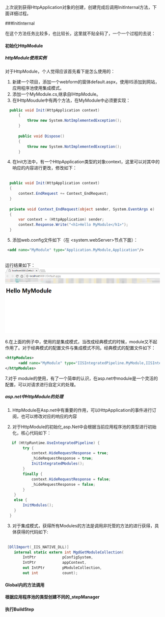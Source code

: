 上次说到获得HttpApplication对象的创建，创建完成后调用InitInternal方法，下面详细过程。    

###InitInternal    

在这个方法任务比较多，也比较长，这里就不贴全码了，一个一个过程的去说：       

#### 初始化HttpModule      

##### httpModule使用实例    

   对于HttpModule，个人觉得应该首先看下是怎么使用的：   
   
  1. 新建一个项目，添加一个webform的窗体default.aspx，使用IIS添加到网站，应用程序池使用集成模式。      
  2. 添加一个MyModule.cs,继承自IHttpModule。     
  3. 在IHttpMoudule中有两个方法，在MyModule中必须要实现：         
  
  ``` C#       
    public void Init(HttpApplication context)
        {
            throw new System.NotImplementedException();
        }

        public void Dispose()
        {
            throw new System.NotImplementedException();
        }
  
  ```      
  4. 在Init方法中，有一个HttpApplication类型的对象context，这里可以对其中的响应的内容进行更改，修改如下：      
  ``` C#    
  
    public void Init(HttpApplication context)
    {
        context.EndRequest += Context_EndRequest;
    }

    private void Context_EndRequest(object sender, System.EventArgs e)
    {
        var context = (HttpApplication) sender;
        context.Response.Write("<h1>Hello MyModule</h1>");
    }
  
  ```        
  5. 添加web.config文件如下（在  <system.webServer><modules>节点下面）：    
  
  ``` xml    
   <add name="MyModule" type="Application.MyModule,Application"/>  
   
  ```    
  运行结果如下：   
  ![](/assets/HttpModule.png)     
  
  6.在上面的例子中，使用的是集成模式，当改成经典模式的时候，module又不起作用了。对于经典模式的配置文件与集成模式不同。经典模式的配置文件如下：    
  
  ``` xml    
<httpModules>
        <add name="MyModule" type="IISIntegratedPipeline.MyModule,IISIntegratedPipeline"/>
</httpModules>
  
  ```      
  
  7.对于 module的使用，有了一个简单的认识，在asp.net中module是一个灵活的配置，可以对请求进行自定义的处理。 
  

##### asp.net中HttpModule的处理

1. HttpModule在Asp.net中有重要的作用，可以HttpApplication的事件进行订阅，也可以修改对应的响应的内容 

2. 对于HttpModule的初始化,asp.Net中会根据当前应用程序池的类型进行初始化，核心代码如下：      
``` C#    
   if (HttpRuntime.UseIntegratedPipeline) {
        try {
            context.HideRequestResponse = true;
            _hideRequestResponse = true;
            InitIntegratedModules();
        }
        finally {
            context.HideRequestResponse = false;
            _hideRequestResponse = false;
        }
    }
    else {
        InitModules();
    }
  }   
```   
3. 对于集成模式，获得所有Modules的方法是调用非托管的方法的进行获得，具体获得的代码如下:     

``` C#      

 [DllImport(_IIS_NATIVE_DLL)]
    internal static extern int MgdGetModuleCollection(
        IntPtr            pConfigSystem,
        IntPtr            appContext,
        out IntPtr        pModuleCollection,
        out int           count);


```    



#### Global内的方法调用     


#### 根据应用程序池的类型创建不同的_stepManager      


#### 执行BuildStep